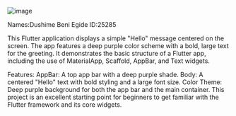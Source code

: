 ![image](https://github.com/bdushime/assignment_hello/assets/135814208/bb6c7bd8-6fff-43c1-8eaf-37924a8ddaa1)

Names:Dushime Beni Egide
ID:25285



This Flutter application displays a simple "Hello" message centered on the screen. The app features a deep purple color scheme with a bold, large text for the greeting. It demonstrates the basic structure of a Flutter app, including the use of MaterialApp, Scaffold, AppBar, and Text widgets.

Features:
AppBar: A top app bar with a deep purple shade.
Body: A centered "Hello" text with bold styling and a large font size.
Color Theme: Deep purple background for both the app bar and the main container.
This project is an excellent starting point for beginners to get familiar with the Flutter framework and its core widgets.
